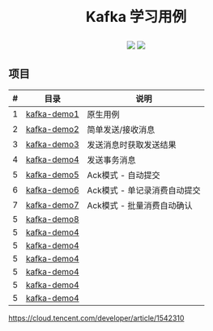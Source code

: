 <h1 align="center" style="margin: 30px 0 30px; font-weight: bold;">Kafka 学习用例</h1>
<p align="center">
	<a href="#"><img src="https://img.shields.io/badge/Springboot-2.3.12-blue"></a>
	<a href="#"><img src="https://img.shields.io/badge/license%20-MIT-green"></a>


## 项目

| #   | 目录                           | 说明                |
|-----|------------------------------|-------------------|
| 1   | [kafka-demo1](./kafka-demo1) | 原生用例              |
| 2   | [kafka-demo2](./kafka-demo2) | 简单发送/接收消息         |
| 3   | [kafka-demo3](./kafka-demo3) | 发送消息时获取发送结果       |
| 4   | [kafka-demo4](./kafka-demo4) | 发送事务消息            |
| 5   | [kafka-demo5](./kafka-demo5) | Ack模式 - 自动提交      |
| 6   | [kafka-demo6](./kafka-demo6) | Ack模式 - 单记录消费自动提交 |
| 7   | [kafka-demo7](./kafka-demo7) | Ack模式 - 批量消费自动确认 |
| 5   | [kafka-demo8](./kafka-demo8) |                   |
| 5   | [kafka-demo4](./kafka-demo4) |                   |
| 5   | [kafka-demo4](./kafka-demo4) |                   |
| 5   | [kafka-demo4](./kafka-demo4) |                   |
| 5   | [kafka-demo4](./kafka-demo4) |                   |
| 5   | [kafka-demo4](./kafka-demo4) |                   |
| 5   | [kafka-demo4](./kafka-demo4) |                   |











https://cloud.tencent.com/developer/article/1542310